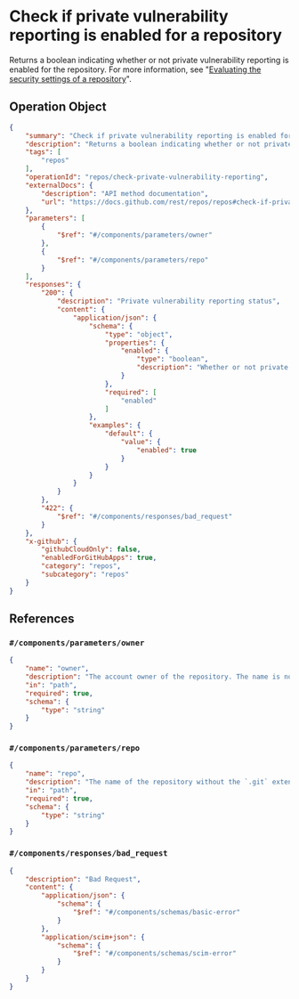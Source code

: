 # Check if private vulnerability reporting is enabled for a repository

Returns a boolean indicating whether or not private vulnerability reporting is enabled for the repository. For more information, see "[Evaluating the security settings of a repository](https://docs.github.com/code-security/security-advisories/working-with-repository-security-advisories/evaluating-the-security-settings-of-a-repository)".

## Operation Object

```json
{
    "summary": "Check if private vulnerability reporting is enabled for a repository",
    "description": "Returns a boolean indicating whether or not private vulnerability reporting is enabled for the repository. For more information, see \"[Evaluating the security settings of a repository](https://docs.github.com/code-security/security-advisories/working-with-repository-security-advisories/evaluating-the-security-settings-of-a-repository)\".",
    "tags": [
        "repos"
    ],
    "operationId": "repos/check-private-vulnerability-reporting",
    "externalDocs": {
        "description": "API method documentation",
        "url": "https://docs.github.com/rest/repos/repos#check-if-private-vulnerability-reporting-is-enabled-for-a-repository"
    },
    "parameters": [
        {
            "$ref": "#/components/parameters/owner"
        },
        {
            "$ref": "#/components/parameters/repo"
        }
    ],
    "responses": {
        "200": {
            "description": "Private vulnerability reporting status",
            "content": {
                "application/json": {
                    "schema": {
                        "type": "object",
                        "properties": {
                            "enabled": {
                                "type": "boolean",
                                "description": "Whether or not private vulnerability reporting is enabled for the repository."
                            }
                        },
                        "required": [
                            "enabled"
                        ]
                    },
                    "examples": {
                        "default": {
                            "value": {
                                "enabled": true
                            }
                        }
                    }
                }
            }
        },
        "422": {
            "$ref": "#/components/responses/bad_request"
        }
    },
    "x-github": {
        "githubCloudOnly": false,
        "enabledForGitHubApps": true,
        "category": "repos",
        "subcategory": "repos"
    }
}
```

## References

### `#/components/parameters/owner`

```json
{
    "name": "owner",
    "description": "The account owner of the repository. The name is not case sensitive.",
    "in": "path",
    "required": true,
    "schema": {
        "type": "string"
    }
}
```

### `#/components/parameters/repo`

```json
{
    "name": "repo",
    "description": "The name of the repository without the `.git` extension. The name is not case sensitive.",
    "in": "path",
    "required": true,
    "schema": {
        "type": "string"
    }
}
```

### `#/components/responses/bad_request`

```json
{
    "description": "Bad Request",
    "content": {
        "application/json": {
            "schema": {
                "$ref": "#/components/schemas/basic-error"
            }
        },
        "application/scim+json": {
            "schema": {
                "$ref": "#/components/schemas/scim-error"
            }
        }
    }
}
```